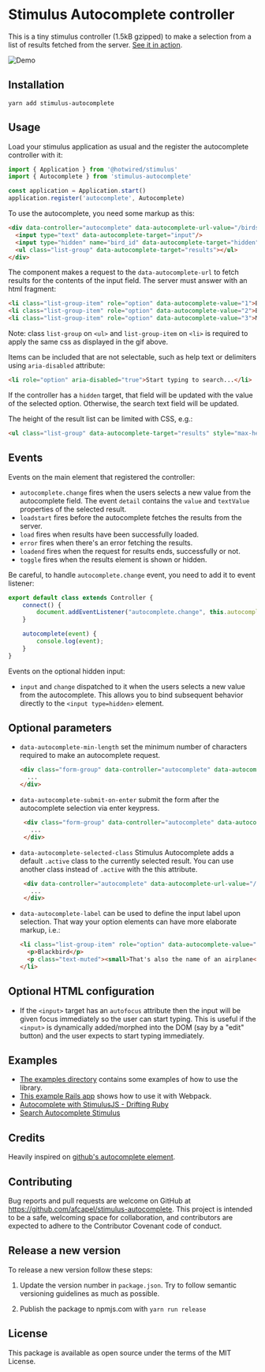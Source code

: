 # Stimulus Autocomplete controller

This is a tiny stimulus controller (1.5kB gzipped) to make a selection from a
list of results fetched from the server. [See it in action](https://stimulus-autocomplete.netlify.app/).

![Demo](https://media.giphy.com/media/5dYbYLVX4fSbbdyN84/giphy.gif)

## Installation

```plain
yarn add stimulus-autocomplete
```

## Usage

Load your stimulus application as usual and the register the autocomplete
controller with it:

```javascript
import { Application } from '@hotwired/stimulus'
import { Autocomplete } from 'stimulus-autocomplete'

const application = Application.start()
application.register('autocomplete', Autocomplete)
```

To use the autocomplete, you need some markup as this:

```html
<div data-controller="autocomplete" data-autocomplete-url-value="/birds/search">
  <input type="text" data-autocomplete-target="input"/>
  <input type="hidden" name="bird_id" data-autocomplete-target="hidden"/>
  <ul class="list-group" data-autocomplete-target="results"></ul>
</div>
```

The component makes a request to the `data-autocomplete-url` to fetch results for
the contents of the input field. The server must answer with an html fragment:

```html
<li class="list-group-item" role="option" data-autocomplete-value="1">Blackbird</li>
<li class="list-group-item" role="option" data-autocomplete-value="2">Bluebird</li>
<li class="list-group-item" role="option" data-autocomplete-value="3">Mockingbird</li>
```

Note: class `list-group` on `<ul>` and `list-group-item` on `<li>` is required to apply the same css as displayed in the gif above.

Items can be included that are not selectable, such as help text or delimiters using `aria-disabled` attribute:

```html
<li role="option" aria-disabled="true">Start typing to search...</li>
```

If the controller has a `hidden` target, that field will be updated with the value
of the selected option. Otherwise, the search text field will be updated.

The height of the result list can be limited with CSS, e.g.:

```html
<ul class="list-group" data-autocomplete-target="results" style="max-height: 10rem; overflow-y: scroll;"></ul>
```

## Events

Events on the main element that registered the controller:

* `autocomplete.change` fires when the users selects a new value from the autocomplete
field. The event `detail` contains the `value` and `textValue` properties of the
selected result.
* `loadstart` fires before the autocomplete fetches the results from the server.
* `load` fires when results have been successfully loaded.
* `error` fires when there's an error fetching the results.
* `loadend` fires when the request for results ends, successfully or not.
* `toggle` fires when the results element is shown or hidden.

Be careful, to handle `autocomplete.change` event, you need to add it to event listener:

```js
export default class extends Controller {
    connect() {
        document.addEventListener("autocomplete.change", this.autocomplete.bind(this))
    }

    autocomplete(event) {
        console.log(event);
    }
}
```

Events on the optional hidden input:

* `input` and `change` dispatched to it when the users selects a new value from the autocomplete. This allows you to bind subsequent behavior directly to the `<input type=hidden>` element.

## Optional parameters

* `data-autocomplete-min-length` set the minimum number of characters required to make an autocomplete request.
    ```html
    <div class="form-group" data-controller="autocomplete" data-autocomplete-min-length-value="3" data-autocomplete-url-value="/birds/search">
      ...
    </div>
    ```
* `data-autocomplete-submit-on-enter` submit the form after the autocomplete selection via enter keypress.
   ```html
    <div class="form-group" data-controller="autocomplete" data-autocomplete-submit-on-enter-value="true" data-autocomplete-url-value="/birds/search">
      ...
    </div>
   ```
* `data-autocomplete-selected-class` Stimulus Autocomplete adds a default `.active` class to the currently selected result. You can use another class instead of `.active` with the this attribute.
   ```html
    <div data-controller="autocomplete" data-autocomplete-url-value="/results-plain-text.html" data-autocomplete-selected-class="selected-result">
      ...
    </div>
  ```
* `data-autocomplete-label` can be used to define the input label upon selection. That way your option elements can have more elaborate markup, i.e.:

  ```html
  <li class="list-group-item" role="option" data-autocomplete-value="1" data-autocomplete-label="Blackbird">
    <p>Blackbird</p>
    <p class="text-muted"><small>That's also the name of an airplane</small></p>
  </li>
  ```

## Optional HTML configuration

* If the `<input>` target has an `autofocus` attribute then the input will be given focus immediately so the user can start typing. This is useful if the `<input>` is dynamically added/morphed into the DOM (say by a "edit" button) and the user expects to start typing immediately.

## Examples

- [The examples directory](https://github.com/afcapel/stimulus-autocomplete/tree/main/examples) contains some examples of how to use the library.
- [This example Rails app](https://github.com/afcapel/stimulus-autocomplete-rails-example) shows how to use it with  Webpack.
- [Autocomplete with StimulusJS - Drifting Ruby](https://www.driftingruby.com/episodes/autocomplete-with-stimulusjs)
- [Search Autocomplete Stimulus](https://itnext.io/search-autocomplete-stimulus-4e941df54d39?sk=a09dbf0e1ca8cd2f544ba34b78f739f0)


## Credits

Heavily inspired on [github's autocomplete element](https://github.com/github/auto-complete-element).

## Contributing

Bug reports and pull requests are welcome on GitHub at <https://github.com/afcapel/stimulus-autocomplete>.  This project is intended to be a safe, welcoming space for  collaboration, and contributors are expected to adhere to the  Contributor Covenant code of conduct.

## Release a new version

To release a new version follow these steps:

1. Update the version number in `package.json`. Try to follow
semantic versioning guidelines as much as possible.

2. Publish the package to npmjs.com with `yarn run release`

## License

This package is available as open source under the terms of the MIT License.
